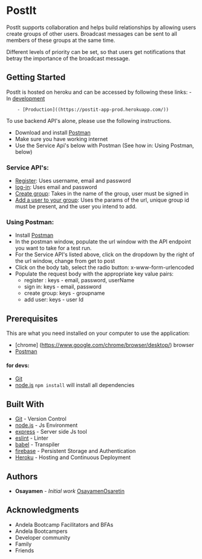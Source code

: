 # PostIt

PostIt supports collaboration and helps build relationships by allowing users create groups of other users. Broadcast messages can be sent to all members of these groups at the same time.

Different levels of priority can be set, so that users get notifications that betray the importance of the broadcast message.


## Getting Started
 PostIt is hosted on heroku and can be accessed by following these links: 
        - In [development](https://postit-app-develop.herokuapp.com/) 


        - [Production]((https://postit-app-prod.herokuapp.com/))
        

To use backend API's alone, please use the following instructions. 
  - Download and install [Postman](https://chrome.google.com/webstore/detail/postman/fhbjgbiflinjbdggehcddcbncdddomop?hl=en)
  - Make sure you have working internet
  - Use the Service Api's below with Postman (See how in: Using Postman, below)


### Service API's:
  - [Register](https://postit-app-develop.herokuapp.com/user/signup): Uses username, email and password
  - [log-in](https://postit-app-develop.herokuapp.com/user/signin):
  Uses email and password
  - [Create group](https://postit-app-develop.herokuapp.com/group):
  Takes in the name of the group, user must be signed in
  - [Add a user to your group](https://postit-app-develop.herokuapp.com/group/:groupId/user):
  Uses the params of the url, unique group id must be present, and the user you intend to add.


### Using Postman:
 - Install [Postman]((https://chrome.google.com/webstore/detail/postman/fhbjgbiflinjbdggehcddcbncdddomop?hl=en))
 - In the postman window, populate the url window with the API endpoint you want to take for a test run.
 - For the Service API's listed above, click on the dropdown by the right of the url window, change from get to post
 - Click on the body tab, select the radio button: x-www-form-urlencoded
 - Populate the request body with the appropriate key value pairs: 
      - register : keys - email, password, userName
      - sign in: keys - email, password
      - create group: keys - groupname
      - add user: keys - user Id


## Prerequisites
 This are what you need installed on your computer to use the application:

 - [chrome] (https://www.google.com/chrome/browser/desktop/) browser
 - [Postman]((https://chrome.google.com/webstore/detail/postman/fhbjgbiflinjbdggehcddcbncdddomop?hl=en))

 #### for devs:
 - [Git]((https://git-for-windows.github.io/))
 - [node.js]((https://nodejs.org/en/download/))
        ``` npm install ``` will install all dependencies



## Built With

- [Git]((https://github.com/)) - Version Control
- [node.js]((https://nodejs.org/)) - Js Environment
- [express](https://expressjs.com/en/starter/installing.html) - Server side Js tool
- [eslint](http://eslint.org/) - Linter
- [babel](https://babeljs.io/) - Transpiler 
- [firebase](firebase.google.com) - Persistent Storage and Authentication
- [Heroku](www.heroku,com) - Hosting and Continuous Deployment


## Authors

* **Osayamen** - *Initial work* [OsayamenOsaretin](github.com/OsayamenOsaretin)



## Acknowledgments
* Andela Bootcamp Facilitators and BFAs
* Andela Bootcampers
* Developer community
* Family
* Friends